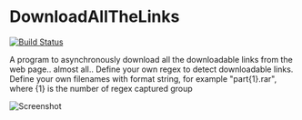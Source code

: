 # DownloadAllTheLinks

[![Build Status](https://travis-ci.com/feeleen/DownloadAllTheLinks.svg?branch=master)](https://travis-ci.com/feeleen/DownloadAllTheLinks)

A program to asynchronously download all the downloadable links from the web page.. almost all.. 
Define your own regex to detect downloadable links. 
Define your own filenames with format string, for example "part{1}.rar", where {1} is the number of regex captured group

![Screenshot](https://i.snag.gy/0WN3ci.jpg)
